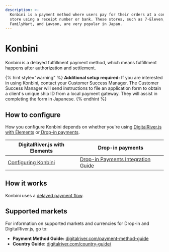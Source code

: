 ```yaml
---
description: >-
  Konbini is a payment method where users pay for their orders at a convenience
  store using a receipt number or bank. These stores, such as 7-Eleven,
  FamilyMart, and Lawson, are very popular in Japan.
---
```


# Konbini

Konbini is a delayed fulfillment payment method, which means fulfillment happens after authorization and settlement.

{% hint style="warning" %}
**Additional setup required:** If you are interested in using Konbini, contact your Customer Success Manager. The Customer Success Manager will send instructions to file an application form to obtain a client's unique ship ID from a local payment gateway. They will assist in completing the form in Japanese.
{% endhint %}

## How to configure&#x20;

How you configure Konbini depends on whether you're using [DigitalRiver.js with Elements](../payments-solutions/digitalriver.js/) or[ Drop-in payments](../payments-solutions/drop-in/). &#x20;

| DigitalRiver.js with Elements                                                           | Drop-in payments                                                                                 |
| --------------------------------------------------------------------------------------- | ------------------------------------------------------------------------------------------------ |
| [Configuring Konbini](../payments-solutions/digitalriver.js/payment-methods/konbini.md) | [Drop-in Payments Integration Guide](../payments-solutions/drop-in/drop-in-integration-guide.md) |

## How it works

Konbini uses a [delayed payment flow](../building-your-workflows/flows-by-payment-type.md#delayed-payment-flow).

## Supported markets

For information on supported markets and currencies for Drop-in and DigitalRiver.js, go to:&#x20;

* **Payment Method Guide:** [digitalriver.com/payment-method-guide](https://www.digitalriver.com/payment-method/konbini/)
* **Country Guide:** [digitalriver.com/country-guide/](https://www.digitalriver.com/country-guide/)
